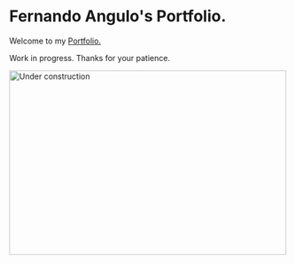 <h1>Fernando Angulo's Portfolio.</h1>

<p>Welcome to my <a href="https://cb-mdk.github.io/">Portfolio.</a></p>
<p>Work in progress. Thanks for your patience.</p>

<img src="https://img.freepik.com/free-vector/construction-with-black-yellow-stripes_1017-30755.jpg" alt="Under construction" width="500" height="333">